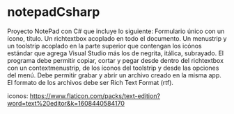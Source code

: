 # notepadCsharp
Proyecto NotePad con C# que incluye lo siguiente:
Formulario único con un ícono, título. 
Un richtextbox acoplado en todo el documento.
Un menustrip y un toolstrip acoplado en la parte superior que contengan los icónos estándar que agrega Visual Studio más los de negrita, itálica, subrayado.
El programa debe permitir copiar, cortar y pegar desde dentro del richtextbox con un contextmenustrip, de los íconos del toolstrip y desde las opciones del menú.
Debe permitir grabar y abrir un archivo creado en la misma app. El formato de los archivos debe ser Rich Text Format (rtf).

iconos:
https://www.flaticon.com/packs/text-edition?word=text%20editor&k=1608440584170
